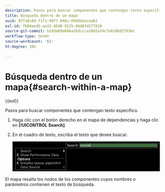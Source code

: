```yaml
---
description: Pasos para buscar componentes que contengan texto específico.
title: Búsqueda dentro de un mapa
uuid: 87fa8c69-f1f1-4977-b60c-050ddaacaab2
exl-id: fb04aedb-aa31-45d0-9225-66d8fd2f7810
source-git-commit: b1dda69a606a16dccca30d2a74c7e63dbd27936c
workflow-type: tm+mt
source-wordcount: '61'
ht-degree: 16%

---
```


# Búsqueda dentro de un mapa{#search-within-a-map}

{{eol}}

Pasos para buscar componentes que contengan texto específico.

1. Haga clic con el botón derecho en el mapa de dependencias y haga clic en **[!UICONTROL Search]**.
1. En el cuadro de texto, escriba el texto que desee buscar.

   ![Información sobre los pasos](assets/vis_DependencyMap_Search.png)

El mapa resalta los nodos de los componentes cuyos nombres o parámetros contienen el texto de búsqueda.
